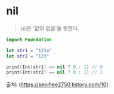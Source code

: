 # nil

> nil은 '값이 없음'을 뜻한다.

```swift
import Foundation

let str1 = "123a"
let str2 = "123"

print(Int(str1) == nil ? 0 : 1) // 0
print(Int(str2) == nil ? 0 : 1) // 1

```

출처: (https://seolhee2750.tistory.com/10)
